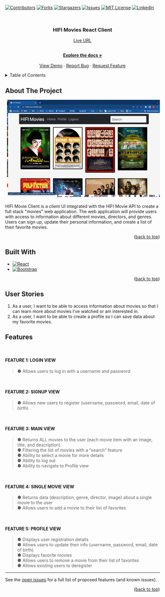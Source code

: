 <!-- Improved compatibility of back to top link: See: https://github.com/othneildrew/Best-README-Template/pull/73 -->

<a name="readme-top"></a>

<!--
*** Thanks for checking out the Best-README-Template. If you have a suggestion
*** that would make this better, please fork the repo and create a pull request
*** or simply open an issue with the tag "enhancement".
*** Don't forget to give the project a star!
*** Thanks again! Now go create something AMAZING! :D
-->

<!-- PROJECT SHIELDS -->
<!--
*** I'm using markdown "reference style" links for readability.
*** Reference links are enclosed in brackets [ ] instead of parentheses ( ).
*** See the bottom of this document for the declaration of the reference variables
*** for contributors-url, forks-url, etc. This is an optional, concise syntax you may use.
*** https://www.markdownguide.org/basic-syntax/#reference-style-links
-->

[![Contributors][contributors-shield]][contributors-url]
[![Forks][forks-shield]][forks-url]
[![Stargazers][stars-shield]][stars-url]
[![Issues][issues-shield]][issues-url]
[![MIT License][license-shield]][license-url]
[![LinkedIn][linkedin-shield]][linkedin-url]

<!-- PROJECT LOGO -->
<br />
<div align="center">

<h3 align="center">HIFI Movies React Client</h3>
<a href="https://carbon-42.github.io/hifi_movie_client" target="_blank">Live URL</a>

  <p align="center">
    <!-- project_description -->
    <br />
    <a href="https://github.com/Carbon-42/hifi_movie_client"><strong>Explore the docs »</strong></a>
    <br />
    <br />
    <a href="https://github.com/Carbon-42/hifi_movie_client">View Demo</a>
    ·
    <a href="https://github.com/Carbon-42/hifi_movie_client/issues">Report Bug</a>
    ·
    <a href="https://github.com/Carbon-42/hifi_movie_client/issues">Request Feature</a>
  </p>
</div>

<!-- TABLE OF CONTENTS -->
<details>
  <summary>Table of Contents</summary>
  <ol>
    <li>
      <a href="#about-the-project">About The Project</a>
    </li>
    <li><a href="#built-with">Built With</a></li>
    <li><a href="#user-stories">User Stories</a></li>
    <li><a href="#features">Features</a></li>
    <!-- <li> -->
      <!-- <a href="#getting-started">Getting Started</a> -->
      <!-- <ul> -->
        <!-- <li><a href="#prerequisites">Prerequisites</a></li> -->
        <!-- <li><a href="#installation">Installation</a></li> -->
      <!-- </ul> -->
    <!-- </li> -->
    <!-- <li><a href="#usaxge">Usage</a></li> -->
    <!-- <li><a href="#contributing">Contributing</a></li> -->
    <!-- <li><a href="#license">License</a></li> -->
    <!-- <li><a href="#contact">Contact</a></li> -->
    <!-- <li><a href="#acknowledgments">Acknowledgments</a></li> -->
  </ol>
</details>

<!-- ABOUT THE PROJECT -->

## About The Project

<img src="./img/Picture1.png">

HIFI Movie Client is a client UI integrated with the HIFI Movie API to create a full stack "movies" web application. The web application will provide users with access to information about different movies, directors, and genres. Users can sign up, update their personal information, and create a list of their favorite movies.

<!-- Here's a blank template to get started: To avoid retyping too much info. Do a search and replace with your text editor for the following: `Carbon-42`, `hifi_movie_client`, ``, `brad-richardson-6`, `email_client`, `email`, `A Time & Place`, `project_description` -->

<p align="right">(<a href="#readme-top">back to top</a>)</p>

## Built With

- [![React][React.js]][React-url]
- [![Bootstrap][Bootstrap.com]][Bootstrap-url]

<p align="right">(<a href="#readme-top">back to top</a>)</p>

<!-- GETTING STARTED -->

<!-- ## Getting Started

This is an example of how you may give instructions on setting up your project locally.
To get a local copy up and running follow these simple example steps.

### Prerequisites

This is an example of how to list things you need to use the software and how to install them.

- npm
  ```sh
  npm install npm@latest -g
  ```

### Installation

1. Get a free API Key at [https://example.com](https://example.com)
2. Clone the repo
   ```sh
   git clone https://github.com/Carbon-42/hifi_movie_client.git
   ```
3. Install NPM packages
   ```sh
   npm install
   ```
4. Enter your API in `config.js`
   ```js
   const API_KEY = "ENTER YOUR API";
   ```

<p align="right">(<a href="#readme-top">back to top</a>)</p> -->

<!-- USAGE EXAMPLES -->

<!-- ## Usage

Use this space to show useful examples of how a project can be used. Additional screenshots, code examples and demos work well in this space. You may also link to more resources.

_For more examples, please refer to the [Documentation](https://example.com)_

<p align="right">(<a href="#readme-top">back to top</a>)</p> -->

<!-- ## User Stories -->

## User Stories

1. As a user, I want to be able to access information about movies so that I can learn more
   about movies I’ve watched or am interested in.
   <br>
2. As a user, I want to be able to create a profile so I can save data about my favorite movies.
   <br>

<!-- ## Features -->

## Features

   <br>

#### FEATURE 1: LOGIN VIEW

> ● Allows users to log in with a username and password

<br>

#### FEATURE 2: SIGNUP VIEW

> ● Allows new users to register (username, password, email, date of birth)

<br>

#### FEATURE 3: MAIN VIEW

> ● Returns ALL movies to the user (each movie item with an image, title, and description)  
> ● Filtering the list of movies with a “search” feature  
> ● Ability to select a movie for more details  
> ● Ability to log out  
> ● Ability to navigate to Profile view

<br>

#### FEATURE 4: SINGLE MOVIE VIEW

> ● Returns data (description, genre, director, image) about a single movie to the user  
> ● Allows users to add a movie to their list of favorites

<br>

#### FEATURE 5: PROFILE VIEW

> ● Displays user registration details  
> ● Allows users to update their info (username, password, email, date of birth)  
> ● Displays favorite movies  
> ● Allows users to remove a movie from their list of favorites  
> ● Allows existing users to deregister

---

See the [open issues](https://github.com/Carbon-42/hifi_movie_client/issues) for a full list of proposed features (and known issues).

<p align="right">(<a href="#readme-top">back to top</a>)</p>

<!-- CONTRIBUTING -->

<!-- ## Contributing

Contributions are what make the open source community such an amazing place to learn, inspire, and create. Any contributions you make are **greatly appreciated**.

If you have a suggestion that would make this better, please fork the repo and create a pull request. You can also simply open an issue with the tag "enhancement".
Don't forget to give the project a star! Thanks again!

1. Fork the Project
2. Create your Feature Branch (`git checkout -b feature/AmazingFeature`)
3. Commit your Changes (`git commit -m 'Add some AmazingFeature'`)
4. Push to the Branch (`git push origin feature/AmazingFeature`)
5. Open a Pull Request -->

<!-- <p align="right">(<a href="#readme-top">back to top</a>)</p> -->

<!-- LICENSE -->

<!-- ## License

Distributed under the MIT License. See `LICENSE.txt` for more information.

<p align="right">(<a href="#readme-top">back to top</a>)</p> -->

<!-- CONTACT -->

<!-- ## Contact -->

<!-- Your Name - [@](https://twitter.com/) - email@email_client.com

Project Link: [https://github.com/Carbon-42/hifi_movie_client](https://github.com/Carbon-42/hifi_movie_client)

<p align="right">(<a href="#readme-top">back to top</a>)</p> -->

<!-- ACKNOWLEDGMENTS -->

<!-- ## Acknowledgments

- []()
- []()
- []() -->

<!-- <p align="right">(<a href="#readme-top">back to top</a>)</p> -->

<!-- MARKDOWN LINKS & IMAGES -->
<!-- https://www.markdownguide.org/basic-syntax/#reference-style-links -->

[contributors-shield]: https://img.shields.io/github/contributors/Carbon-42/hifi_movie_client.svg?style=for-the-badge
[contributors-url]: https://github.com/Carbon-42/hifi_movie_client/graphs/contributors
[forks-shield]: https://img.shields.io/github/forks/Carbon-42/hifi_movie_client.svg?style=for-the-badge
[forks-url]: https://github.com/Carbon-42/hifi_movie_client/network/members
[stars-shield]: https://img.shields.io/github/stars/Carbon-42/hifi_movie_client.svg?style=for-the-badge
[stars-url]: https://github.com/Carbon-42/hifi_movie_client/stargazers
[issues-shield]: https://img.shields.io/github/issues/Carbon-42/hifi_movie_client.svg?style=for-the-badge
[issues-url]: https://github.com/Carbon-42/hifi_movie_client/issues
[license-shield]: https://img.shields.io/github/license/Carbon-42/hifi_movie_client.svg?style=for-the-badge
[license-url]: https://github.com/Carbon-42/hifi_movie_client/blob/master/LICENSE.txt
[linkedin-shield]: https://img.shields.io/badge/-LinkedIn-black.svg?style=for-the-badge&logo=linkedin&colorB=555
[linkedin-url]: https://linkedin.com/in/brad-richardson-6
[product-screenshot]: images/screenshot.png
[Next.js]: https://img.shields.io/badge/next.js-000000?style=for-the-badge&logo=nextdotjs&logoColor=white
[Next-url]: https://nextjs.org/
[React.js]: https://img.shields.io/badge/React-20232A?style=for-the-badge&logo=react&logoColor=61DAFB
[React-url]: https://reactjs.org/
[Vue.js]: https://img.shields.io/badge/Vue.js-35495E?style=for-the-badge&logo=vuedotjs&logoColor=4FC08D
[Vue-url]: https://vuejs.org/
[Angular.io]: https://img.shields.io/badge/Angular-DD0031?style=for-the-badge&logo=angular&logoColor=white
[Angular-url]: https://angular.io/
[Svelte.dev]: https://img.shields.io/badge/Svelte-4A4A55?style=for-the-badge&logo=svelte&logoColor=FF3E00
[Svelte-url]: https://svelte.dev/
[Laravel.com]: https://img.shields.io/badge/Laravel-FF2D20?style=for-the-badge&logo=laravel&logoColor=white
[Laravel-url]: https://laravel.com
[Bootstrap.com]: https://img.shields.io/badge/Bootstrap-563D7C?style=for-the-badge&logo=bootstrap&logoColor=white
[Bootstrap-url]: https://getbootstrap.com
[JQuery.com]: https://img.shields.io/badge/jQuery-0769AD?style=for-the-badge&logo=jquery&logoColor=white
[JQuery-url]: https://jquery.com

